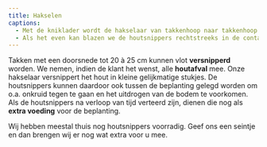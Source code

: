 ```yaml
---
title: Hakselen
captions:
  - Met de kniklader wordt de hakselaar van takkenhoop naar takkenhoop gereden. Dit bespaart ons heel wat stappen en tijd!
  - Als het even kan blazen we de houtsnippers rechtstreeks in de container van de vrachtwagen.
---
```

Takken met een doorsnede tot 20 à 25 cm kunnen vlot **versnipperd** worden.
We nemen, indien de klant het wenst, alle **houtafval** mee. Onze hakselaar versnippert het hout in kleine gelijkmatige stukjes. De houtsnippers kunnen daardoor ook tussen de beplanting gelegd worden om o.a. onkruid tegen te gaan en het uitdrogen van de bodem te voorkomen. Als de houtsnippers na verloop van tijd verteerd zijn, dienen die nog als **extra voeding** voor de beplanting.

Wij hebben meestal thuis nog houtsnippers voorradig. Geef ons een seintje en dan brengen wij er nog wat extra voor u mee.
